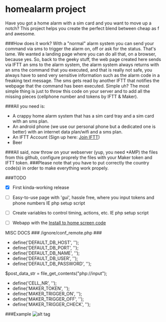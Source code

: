 # homealarm project
Have you got a home alarm with a sim card and you want to move up a notch?
This project helps you create the perfect blend between cheap as f and awesome.

###How does it work?
With a "normal" alarm system you can send your command via sms to trigger the alarm on, off or ask for the status.
That's lame.
We wanted a landing page where you can do all that, on a browser, because yes.
So, back to the geeky stuff, the web page created here sends via IFTT an sms to the alarm system, the alarm system always returns with an sms the command that you executed, and that is really not safe, you always have to send very sensitive information such as the alarm code in a freaking text message. The sms gets read by another IFTT that notifies the webpage that the command has been executed. Simple uh?
The most simple thing is just to throw this code on your server and to add all the missing pieces (cellphone number and tokens by IFTT & Maker).

###All you need is:
* A crappy home alarm system that has a sim card tray and a sim card with an sms plan.
* An android phone (we use our personal phone but a dedicated one is better) with an internet data plan/wifi and a sms plan.
* An IFTT Account (Sign up here: [Join IFTT](https://ifttt.com/join))
* Beer

###All said, now throw on your webserver (yup, you need *AMP) the files from this github, configure proprely the files with your Maker token and IFTT token.
###Please note that you have to put correctly the country code(s) in order to make everything work propely.

###TODO
- [x] First kinda-working release
- [ ] Easy-to-use page with 'gui', hassle free, where you input tokens and phone numbers IE php setup script
- [ ] Create variables to control timing, actions, etc. IE php setup script
- [ ] Webapp with the [Install to home screen code](https://developer.chrome.com/multidevice/android/installtohomescreen)



MISC DOCS
### /ignore/conf_remote.php ###

* define('DEFAULT_DB_HOST',           '');
* define('DEFAULT_DB_PORT',           '');
* define('DEFAULT_DB_NAME',           '');
* define('DEFAULT_DB_USER',           '');
* define('DEFAULT_DB_PASSWORD',       '');

$post_data_str = file_get_contents("php://input");

* define('CELL_NR',                   '');
* define('MAKER_TOKEN',               '');
* define('MAKER_TRIGGER_ON',          '');
* define('MAKER_TRIGGER_OFF',         '');
* define('MAKER_TRIGGER_CHECK',       '');

###Example
![alt tag](http://i.imgur.com/OgMx63g.png)
